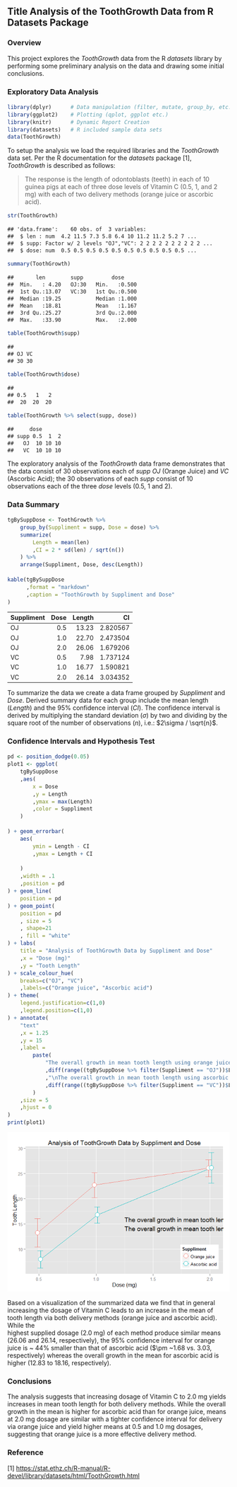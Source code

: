 
## Title Analysis of the ToothGrowth Data from R Datasets Package

### Overview

This project explores the *ToothGrowth* data from the R *datasets* library by
performing some preliminary analysis on the data and drawing some initial
conclusions.


### Exploratory Data Analysis


```r
library(dplyr)      # Data manipulation (filter, mutate, group_by, etc.)
library(ggplot2)    # Plotting (qplot, ggplot etc.)
library(knitr)      # Dynamic Report Creation
library(datasets)   # R included sample data sets
data(ToothGrowth)
```

To setup the analysis we load the required libraries and the *ToothGrowth* data
set.  Per the R documentation for the *datasets* package [1], *ToothGrowth* is
described as follows:

> The response is the length of odontoblasts (teeth) in each of 10 guinea pigs at each of three dose levels of Vitamin C (0.5, 1, and 2 mg) with each of two delivery methods (orange juice or ascorbic acid).


```r
str(ToothGrowth)
```

```
## 'data.frame':	60 obs. of  3 variables:
##  $ len : num  4.2 11.5 7.3 5.8 6.4 10 11.2 11.2 5.2 7 ...
##  $ supp: Factor w/ 2 levels "OJ","VC": 2 2 2 2 2 2 2 2 2 2 ...
##  $ dose: num  0.5 0.5 0.5 0.5 0.5 0.5 0.5 0.5 0.5 0.5 ...
```

```r
summary(ToothGrowth)
```

```
##       len        supp         dose      
##  Min.   : 4.20   OJ:30   Min.   :0.500  
##  1st Qu.:13.07   VC:30   1st Qu.:0.500  
##  Median :19.25           Median :1.000  
##  Mean   :18.81           Mean   :1.167  
##  3rd Qu.:25.27           3rd Qu.:2.000  
##  Max.   :33.90           Max.   :2.000
```

```r
table(ToothGrowth$supp)
```

```
## 
## OJ VC 
## 30 30
```

```r
table(ToothGrowth$dose)
```

```
## 
## 0.5   1   2 
##  20  20  20
```

```r
table(ToothGrowth %>% select(supp, dose))
```

```
##     dose
## supp 0.5  1  2
##   OJ  10 10 10
##   VC  10 10 10
```

The exploratory analysis of the *ToothGrowth* data frame demonstrates that the
data consist of 30 observations each of *supp* *OJ* (Orange Juice) and *VC* 
(Ascorbic Acid); the 30 observations of each *supp* consist of 10 observations
each of the three *dose* levels (0.5, 1 and 2).

### Data Summary


```r
tgBySuppDose <- ToothGrowth %>%
    group_by(Suppliment = supp, Dose = dose) %>%
    summarize(
        Length = mean(len)
        ,CI = 2 * sd(len) / sqrt(n())
    ) %>%
    arrange(Suppliment, Dose, desc(Length))

kable(tgBySuppDose
      ,format = "markdown"
      ,caption = "ToothGrowth by Suppliment and Dose"
)
```



|Suppliment | Dose| Length|       CI|
|:----------|----:|------:|--------:|
|OJ         |  0.5|  13.23| 2.820567|
|OJ         |  1.0|  22.70| 2.473504|
|OJ         |  2.0|  26.06| 1.679206|
|VC         |  0.5|   7.98| 1.737124|
|VC         |  1.0|  16.77| 1.590821|
|VC         |  2.0|  26.14| 3.034352|

To summarize the data we create a data frame grouped by *Suppliment* and *Dose*.
Derived summary data for each group include the mean length (*Length*) and the
95% confidence interval (*CI*). The confidence interval is derived by
multiplying the standard deviation ($\sigma$) by two and dividing by the square
root of the number of observations (*n*), i.e.: $2\sigma / \sqrt{n}$.

### Confidence Intervals and Hypothesis Test


```r
pd <- position_dodge(0.05)
plot1 <- ggplot(
    tgBySuppDose
    ,aes(
        x = Dose
        ,y = Length
        ,ymax = max(Length)
        ,color = Suppliment
    )

) + geom_errorbar(
    aes(
        ymin = Length - CI
        ,ymax = Length + CI

    )
    ,width = .1
    ,position = pd
) + geom_line(
    position = pd
) + geom_point(
    position = pd
    , size = 5
    , shape=21
    , fill = "white"
) + labs(
    title = "Analysis of ToothGrowth Data by Suppliment and Dose"
    ,x = "Dose (mg)"
    ,y = "Tooth Length"
) + scale_colour_hue(
    breaks=c("OJ", "VC")
    ,labels=c("Orange juice", "Ascorbic acid")
) + theme(
    legend.justification=c(1,0)
    ,legend.position=c(1,0)
) + annotate(
    "text"
    ,x = 1.25
    ,y = 15
    ,label = 
        paste(
            "The overall growth in mean tooth length using orange juice is"
            ,diff(range((tgBySuppDose %>% filter(Suppliment == "OJ"))$Length))
            ,"\nThe overall growth in mean tooth length using ascorbic acid is"
            ,diff(range((tgBySuppDose %>% filter(Suppliment == "VC"))$Length))
        )
    ,size = 5
    ,hjust = 0
)
print(plot1)
```

![](Project1-b_files/figure-html/ciAndTest-1.png) 

Based on a visualization of the summarized data we find that in general
increasing the dosage of Vitamin C leads to an increase in the mean of tooth
length via both delivery methods (orange juice and ascorbic acid).  While the   
highest supplied dosage (2.0 mg) of each method produce similar means (26.06 and
26.14, respectively), the 95% confidence interval for orange juice is ~ 44%
smaller than that of ascorbic acid ($\pm ~1.68 vs. 3.03, respectively) whereas
the overall growth in the mean for ascorbic acid is higher (12.83 to 18.16,
respectively).

### Conclusions

The analysis suggests that increasing dosage of Vitamin C to 2.0 mg yields
increases in mean tooth length for both delivery methods.  While the overall
growth in the mean is higher for ascorbic acid than for orange juice, means at
2.0 mg dosage are similar with a tighter confidence interval for delivery via
orange juice and yield higher means at 0.5 and 1.0 mg dosages, suggesting that
orange juice is a more effective delivery method.

### Reference

[1] https://stat.ethz.ch/R-manual/R-devel/library/datasets/html/ToothGrowth.html
